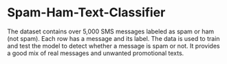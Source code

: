 # Spam-Ham-Text-Classifier
The dataset contains over 5,000 SMS messages labeled as spam or ham (not spam). Each row has a message and its label. The data is used to train and test the model to detect whether a message is spam or not. It provides a good mix of real messages and unwanted promotional texts.
